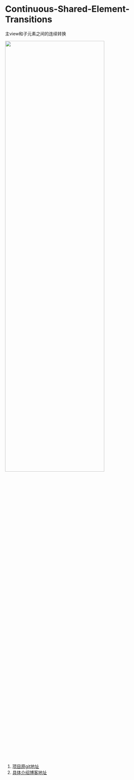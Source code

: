 # Continuous-Shared-Element-Transitions
主view和子元素之间的连续转换

<img src="http://oqdxnp2lc.bkt.clouddn.com/intro.gif" width="80%" height="60%">

1. <a href="https://github.com/google/android-transition-examples">项目原git地址</a>
2. <a href="https://android-developers.googleblog.com/2018/02/continuous-shared-element-transitions.html">具体介绍博客地址</a>

